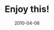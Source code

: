 ---
layout: base.njk
title : 'Enjoy this!' 
view_title : 'Enjoy this!' 
year : '2010' 
date : '2010-04-06' 
img_file : '/drawing/enjoythis.png' 
html_file : 'enjoythis' 
next_html : 'thiswouldmakemyday.html' 
year_order : '45' 
permalink : "title/{{html_file}}.html"
---